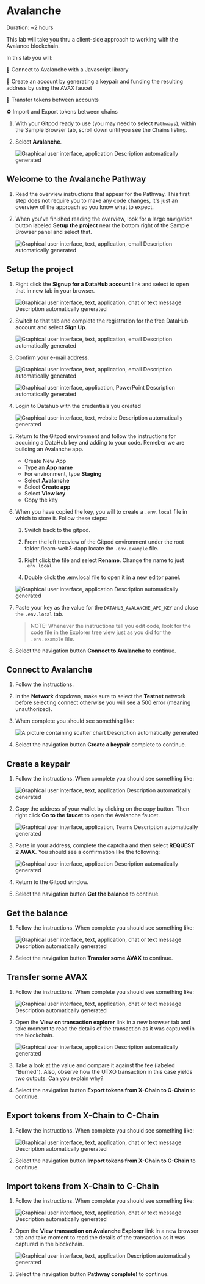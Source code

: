 # Avalanche

Duration: ~2 hours

This lab will take you thru a client-side approach to working with the Avalance blockchain.

In this lab you will:

🔌 Connect to Avalanche with a Javascript library

🏦 Create an account by generating a keypair and funding the resulting address by using the AVAX faucet

💸 Transfer tokens between accounts

♻️ Import and Export tokens between chains

1. With your Gitpod ready to use (you may need to select `Pathways`), within the Sample Browser tab, scroll down until you see the Chains listing.

2. Select **Avalanche**.

    ![Graphical user interface, application Description automatically generated](./images/media/image9.png)

## Welcome to the Avalanche Pathway

1. Read the overview instructions that appear for the Pathway. This first step does not require you to make any code changes, it's just an overview of the approach so you know what to expect.

2. When you've finished reading the overview, look for a large navigation button labeled **Setup the project** near the bottom right of the Sample Browser panel and select that.

    ![Graphical user interface, text, application, email Description automatically generated](./images/media/image31.png)

## Setup the project

1. Right click the **Signup for a DataHub account** link and select to open that in new tab in your browser.

    ![Graphical user interface, text, application, chat or text message Description automatically generated](./images/media/image11.png)

2. Switch to that tab and complete the registration for the free DataHub account and select **Sign Up**.

    ![Graphical user interface, text, application, email Description automatically generated](./images/media/image12.png)

3. Confirm your e-mail address.

    ![Graphical user interface, text, application, email Description automatically generated](./images/media/image13.png)

    ![Graphical user interface, application, PowerPoint Description automatically generated](./images/media/image14.png)

4. Login to Datahub with the credentials you created

    ![Graphical user interface, text, website Description automatically generated](./images/media/image15.png)

5. Return to the Gitpod environment and follow the instructions for acquiring a DataHub key and adding to your code. Remeber we are building an Avalanche app.

    - Create New App
    - Type an **App name**
    - For environment, type **Staging**
    - Select **Avalanche**
    - Select **Create app**
    - Select **View key**
    - Copy the key

6. When you have copied the key, you will to create a `.env.local` file in which to store it. Follow these steps:

   1. Switch back to the gitpod.

   2. From the left treeview of the Gitpod environment under the root folder /learn-web3-dapp locate the `.env.example` file.

   3. Right click the file and select **Rename**. Change the name to just `.env.local`

   4. Double click the .env.local file to open it in a new editor panel.

    ![Graphical user interface, application Description automatically generated](./images/media/image16.png)

7. Paste your key as the value for the `DATAHUB_AVALANCHE_API_KEY` and close the `.env.local` tab.

    > NOTE: Whenever the instructions tell you edit code, look for the code file in the Explorer tree view just as you did for the `.env.example` file.

8. Select the navigation button **Connect to Avalanche** to continue.

## Connect to Avalanche

1. Follow the instructions.

2. In the **Network** dropdown, make sure to select the **Testnet** network before selecting connect otherwise you will see a 500 error (meaning unauthorized).

3. When complete you should see something like:

    ![A picture containing scatter chart Description automatically generated](./images/media/image32.png)

4. Select the navigation button **Create a keypair** complete to continue.

## Create a keypair

1. Follow the instructions. When complete you should see something like:

    ![Graphical user interface, text, application Description automatically generated](./images/media/image33.png)

2. Copy the address of your wallet by clicking on the copy button. Then right click **Go to the faucet** to open the Avalanche faucet.

    ![Graphical user interface, application, Teams Description automatically generated](./images/media/image34.png)

3. Paste in your address, complete the captcha and then select **REQUEST 2 AVAX**. You should see a confirmation like the following:

    ![Graphical user interface, application Description automatically generated](./images/media/image35.png)

4. Return to the Gitpod window.

5. Select the navigation button **Get the balance** to continue.

## Get the balance

1. Follow the instructions. When complete you should see something like:

    ![Graphical user interface, text, application, chat or text message Description automatically generated](./images/media/image36.png)

2. Select the navigation button **Transfer some AVAX** to continue.

## Transfer some AVAX

1. Follow the instructions. When complete you should see something like:

    ![Graphical user interface, text, application, chat or text message Description automatically generated](./images/media/image37.png)

2. Open the **View on transaction explorer** link in a new browser tab and take moment to read the details of the transaction as it was captured in the blockchain.

    ![Graphical user interface, application Description automatically generated](./images/media/image38.png)

3. Take a look at the value and compare it against the fee (labeled "Burned"). Also, observe how the UTXO transaction in this case yields
two outputs. Can you explain why?

4. Select the navigation button **Export tokens from X-Chain to C-Chain** to continue.

## Export tokens from X-Chain to C-Chain

1. Follow the instructions. When complete you should see something like:

    ![Graphical user interface, text, application, chat or text message Description automatically generated](./images/media/image39.png)

2. Select the navigation button **Import tokens from X-Chain to C-Chain** to continue.

## Import tokens from X-Chain to C-Chain

1. Follow the instructions. When complete you should see something like:

    ![Graphical user interface, text, application, chat or text message Description automatically generated](./images/media/image40.png)

2. Open the **View transaction on Avalanche Explorer** link in a new browser tab and take moment to read the details of the transaction as it was captured in the blockchain.

    ![Graphical user interface, text, application Description automatically generated](./images/media/image41.png)

3. Select the navigation button **Pathway complete!** to continue.

